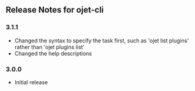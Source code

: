 ## Release Notes for ojet-cli ##

### 3.1.1
* Changed the syntax to specify the task first, such as 'ojet list plugins' rather than 'ojet plugins list'
* Changed the help descriptions

### 3.0.0
* Initial release

